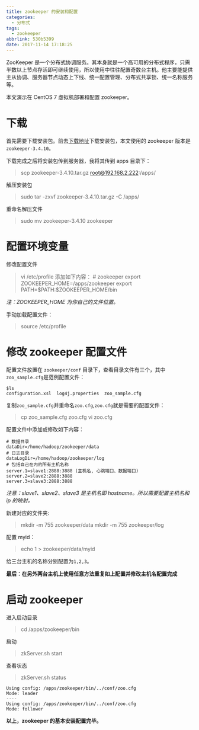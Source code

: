 ```yaml
---
title: zookeeper 的安装和配置
categories:
  - 分布式
tags:
  - zookeeper
abbrlink: 530b5399
date: 2017-11-14 17:18:25
---
```


ZooKeeper 是一个分布式协调服务。其本身就是一个高可用的分布式程序，只需半数以上节点存活即可继续使用，所以使用中往往配置奇数台主机。他主要能提供主从协调、服务器节点动态上下线、统一配置管理、分布式共享锁、统一名称服务等。

本文演示在 CentOS 7 虚拟机部署和配置 zookeeper。

<!-- more -->

# 下载

首先需要下载安装包。前去[下载地址](http://www.apache.org/dyn/closer.cgi/zookeeper/)下载安装包，本文使用的 zookeeper 版本是`zookeeper-3.4.10`。

下载完成之后将安装包传到服务器，我将其传到 apps 目录下：

> scp zookeeper-3.4.10.tar.gz root@192.168.2.222:/apps/

解压安装包

> sudo tar -zxvf zookeeper-3.4.10.tar.gz -C /apps/

重命名解压文件

> sudo mv zookeeper-3.4.10 zookeeper

# 配置环境变量

修改配置文件

> vi /etc/profile
> 添加如下内容：
> \# zookeeper
> export ZOOKEEPER_HOME=/apps/zookeeper
> export PATH=\$PATH:$ZOOKEEPER_HOME/bin

*注：ZOOKEEPER_HOME 为你自己的文件位置。*

手动加载配置文件：

> source /etc/profile

# 修改 zookeeper 配置文件

配置文件放置在 `zookeeper/conf` 目录下，查看目录文件有三个，其中`zoo_sample.cfg`是范例配置文件：

```
$ls
configuration.xsl  log4j.properties  zoo_sample.cfg
```

复制`zoo_sample.cfg`并重命名`zoo.cfg`,`zoo.cfg`就是需要的配置文件：

> cp zoo_sample.cfg zoo.cfg
> vi zoo.cfg

配置文件中添加或修改如下内容：

```
# 数据目录
dataDir=/home/hadoop/zookeeper/data
# 日志目录
dataLogDir=/home/hadoop/zookeeper/log
# 包括自己在内的所有主机名称
server.1=slave1:2888:3888 (主机名, 心跳端口、数据端口)
server.2=slave2:2888:3888
server.3=slave3:2888:3888
```

*注意：slave1、slave2、slave3 是主机名即 hostname。所以需要配置主机名和 ip 的映射。*

新建对应的文件夹:

> mkdir -m 755 zookeeper/data
> mkdir -m 755 zookeeper/log

配置 myid：

> echo 1 > zookeeper/data/myid

给三台主机的名称分别配置为`1,2,3`。

**最后：在另外两台主机上使用任意方法重复如上配置并修改主机名配置完成**

# 启动 zookeeper

进入启动目录

> cd /apps/zookeeper/bin

启动

> zkServer.sh start

查看状态

> zkServer.sh status

```
Using config: /apps/zookeeper/bin/../conf/zoo.cfg
Mode: leader
----
Using config: /apps/zookeeper/bin/../conf/zoo.cfg
Mode: follower
```

**以上，zookeeper 的基本安装配置完毕。**

